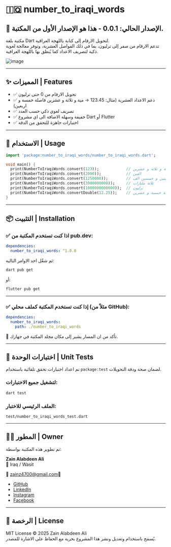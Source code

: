 # 🇮🇶 number_to_iraqi_words
## 🔖 الإصدار الحالي: 0.0.1 - هذا هو الإصدار الأول من المكتبة.

مكتبة بلغة Dart لتحويل الارقام إلى كتابة باللهجة العراقية.  
تدعم الارقام من صفر إلى ترليون، بما في ذلك الفواصل العشرية، وتوفر معالجة لغوية ذكية لتصريف الاعداد كما يُنطق بها باللهجة العراقية.

![image](https://github.com/user-attachments/assets/907a036f-63cf-4313-a842-1d359d13ed93)


---------------

## ✨ المميزات | Features

- ✅ تحويل الارقام من 0 حتى ترليون
- ✅ دعم الاعداد العشرية (مثال: 123.45 → مية و تلاثة و عشرين فاصلة خمسة و اربعين)
- ✅ تصريف لغوي ذكي حسب العدد
- ✅ خفيفة وسهلة الاضافة الى اي مشروع Dart أو Flutter
- ✅ اختبارات جاهزة للتحقق من الدقة

---

## 🚀 الاستخدام | Usage

```dart
import 'package:number_to_iraqi_words/number_to_iraqi_words.dart';

void main() {
  print(NumberToIraqiWords.convert(123));            // مية و تلاثة و عشرين
  print(NumberToIraqiWords.convert(2000));           // الفين
  print(NumberToIraqiWords.convert(1250000));        // مليون و ميتين و خمسين الف
  print(NumberToIraqiWords.convert(3000000000));     // تلاثة مليارات
  print(NumberToIraqiWords.convert(1000000000000));  // ترليون
  print(NumberToIraqiWords.convertDouble(12.25));    // اثنعش فاصلة خمسة و عشرين
}
```

---

## 📦 التثبيت | Installation

### ✅ اذا كنت تستخدم المكتبة من pub.dev:

```yaml
dependencies:
  number_to_iraqi_words: ^1.0.0
```

ثم شغّل احد الاوامر التالية:

```bash
dart pub get
```

أو:

```bash
flutter pub get
```

---

### ✅ إذا كنت تستخدم المكتبة كملف محلي (مثلاً من GitHub):

```yaml
dependencies:
  number_to_iraqi_words:
    path: ./number_to_iraqi_words
```

📌 تأكد من ان المسار يشير إلى مكان مجلد المكتبة في جهازك.

---------------

## 🧪 اختبارات الوحدة | Unit Tests

تم اعداد اختبارات تحقق تلقائية باستخدام `package:test` لضمان صحة ودقة التحويلات.

### لتشغيل جميع الاختبارات:

```bash
dart test
```

### الملف الرئيسي للاختبار:

```
test/number_to_iraqi_words_test.dart
```

---

## 🧑‍💻 المطور | Owner

تم تطوير هذه المكتبة بواسطة:

**Zain Alabdeen Ali**  
📍 Iraq / Wasit

📧 zainz4700@gmail.com🔗

- [GitHub](https://github.com/zain313)
- [LinkedIn](https://www.linkedin.com/in/itzainali/)
- [Instagram](https://www.instagram.com/it.zain.ali/)
- [Facebook](https://www.facebook.com/zainalabdeen.ali.2)


---------------

## 📄 الرخصة | License

MIT License © 2025 Zain Alabdeen Ali  
يُسمح باستخدام وتعديل ونشر هذا المشروع بحرية مع الحفاظ على الاشارة للمصدر.
